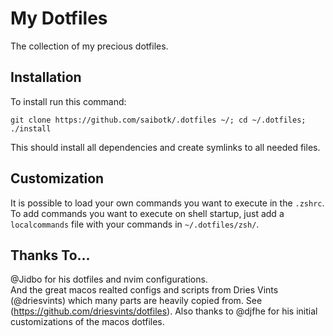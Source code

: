 # My Dotfiles
The collection of my precious dotfiles.

## Installation
To install run this command: 
```
git clone https://github.com/saibotk/.dotfiles ~/; cd ~/.dotfiles; ./install
```
This should install all dependencies and create symlinks to all needed files.

## Customization
It is possible to load your own commands you want to execute in the `.zshrc`. To add commands you want to execute on shell startup, just add a `localcommands` file with your commands in `~/.dotfiles/zsh/`.

## Thanks To...

@Jidbo for his dotfiles and nvim configurations.  
And the great macos realted configs and scripts from Dries Vints (@driesvints) which many parts are heavily copied from. See (https://github.com/driesvints/dotfiles).
Also thanks to @djfhe for his initial customizations of the macos dotfiles.
